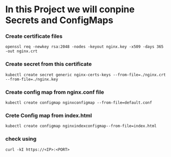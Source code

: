 # In this Project we will conpine Secrets and ConfigMaps 


### Create certificate files 
`openssl req -newkey rsa:2048 -nodes -keyout nginx.key -x509 -days 365 -out nginx.crt`

### Create secret from this certificate 
`kubectl create secret generic nginx-certs-keys --from-file=./nginx.crt --from-file=./nginx.key`

### Create config map from nginx.conf file
`kubectl create configmap nginxconfigmap --from-file=default.conf`

### Crete Config map from index.html
`kubectl create configmap nginxindexconfigmap--from-file=index.html`

### check using
`curl -kI https://<IP>:<PORT>`
